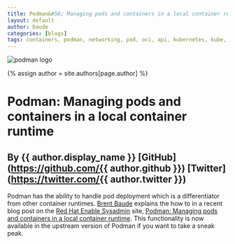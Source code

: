 ```yaml
---
title: Podman&#58; Managing pods and containers in a local container runtime 
layout: default
author: baude 
categories: [blogs]
tags: containers, podman, networking, pod, oci, api, kubernetes, kube, v2, hpc, windows, mac, docker compose, compose  
---
```

![podman logo](https://podman.io/images/podman.svg)

{% assign author = site.authors[page.author] %}

# Podman&#58; Managing pods and containers in a local container runtime 
## By {{ author.display_name }} [GitHub](https://github.com/{{ author.github }}) [Twitter](https://twitter.com/{{ author.twitter }})

Podman has the ability to handle pod deployment which is a differentiator from other container runtimes.  [Brent Baude](https://twitter.com/bbaude) explains the how to in a recent blog post on the [Red Hat Enable Sysadmin](https://www.redhat.com/sysadmin/) site, [Podman: Managing pods and containers in a local container runtime](https://developers.redhat.com/blog/2019/01/15/podman-managing-containers-pods/).  This functionality is now available in the upstream version of Podman if you want to take a sneak peak.
